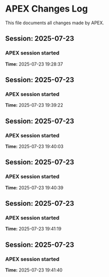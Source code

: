# APEX Changes Log

This file documents all changes made by APEX.


## Session: 2025-07-23

### APEX session started
**Time:** 2025-07-23 19:28:37


## Session: 2025-07-23

### APEX session started
**Time:** 2025-07-23 19:39:22


## Session: 2025-07-23

### APEX session started
**Time:** 2025-07-23 19:40:03


## Session: 2025-07-23

### APEX session started
**Time:** 2025-07-23 19:40:39


## Session: 2025-07-23

### APEX session started
**Time:** 2025-07-23 19:41:19


## Session: 2025-07-23

### APEX session started
**Time:** 2025-07-23 19:41:40

